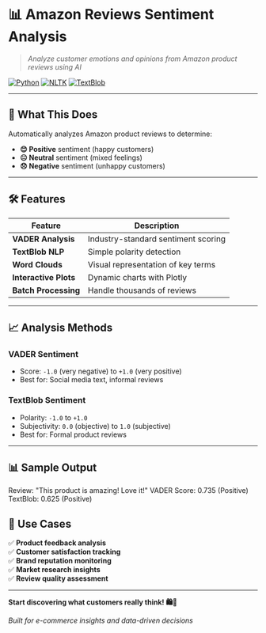 # 📊 Amazon Reviews Sentiment Analysis

> *Analyze customer emotions and opinions from Amazon product reviews using AI*

[![Python](https://img.shields.io/badge/Python-3.x-blue.svg)](https://python.org)
[![NLTK](https://img.shields.io/badge/NLTK-Sentiment-green.svg)](https://nltk.org)
[![TextBlob](https://img.shields.io/badge/TextBlob-NLP-orange.svg)](https://textblob.readthedocs.io)

---

## 🎯 **What This Does**

Automatically analyzes Amazon product reviews to determine:
- **😊 Positive** sentiment (happy customers)
- **😐 Neutral** sentiment (mixed feelings)  
- **😞 Negative** sentiment (unhappy customers)

---

## 🛠️ **Features**

| Feature | Description |
|---------|-------------|
| **VADER Analysis** | Industry-standard sentiment scoring |
| **TextBlob NLP** | Simple polarity detection |
| **Word Clouds** | Visual representation of key terms |
| **Interactive Plots** | Dynamic charts with Plotly |
| **Batch Processing** | Handle thousands of reviews |

---

## 📈 **Analysis Methods**

### **VADER Sentiment**
- Score: `-1.0` (very negative) to `+1.0` (very positive)
- Best for: Social media text, informal reviews

### **TextBlob Sentiment** 
- Polarity: `-1.0` to `+1.0`
- Subjectivity: `0.0` (objective) to `1.0` (subjective)
- Best for: Formal product reviews

---

## 📊 **Sample Output**

Review: "This product is amazing! Love it!"
VADER Score: 0.735 (Positive)
TextBlob: 0.625 (Positive)


## 🎯 **Use Cases**

✅ **Product feedback analysis**  
✅ **Customer satisfaction tracking**  
✅ **Brand reputation monitoring**  
✅ **Market research insights**  
✅ **Review quality assessment**

---

**Start discovering what customers really think! 🛍️💭**

*Built for e-commerce insights and data-driven decisions*

